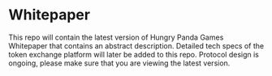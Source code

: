 # Whitepaper
This repo will contain the latest version of Hungry Panda Games Whitepaper that contains an abstract description.  Detailed tech specs of the token exchange platform will later be added to this repo. Protocol design is ongoing, please make sure that you are viewing the latest version.
